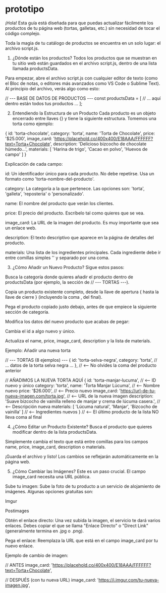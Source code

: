 # prototipo
¡Hola! Esta guía está diseñada para que puedas actualizar fácilmente los productos de tu página web (tortas, galletas, etc.) sin necesidad de tocar el código complejo.

Toda la magia de tu catálogo de productos se encuentra en un solo lugar: el archivo script.js.

1. ¿Dónde están los productos?
Todos los productos que se muestran en tu sitio web están guardados en el archivo script.js, dentro de una lista llamada productsData.

Para empezar, abre el archivo script.js con cualquier editor de texto (como el Bloc de notas, o editores más avanzados como VS Code o Sublime Text). Al principio del archivo, verás algo como esto:

// --- BASE DE DATOS DE PRODUCTOS ---
const productsData = [
    // ... aquí dentro están todos tus productos ...
];

2. Entendiendo la Estructura de un Producto
Cada producto es un objeto encerrado entre llaves {} y tiene la siguiente estructura. Tomemos una torta como ejemplo:

{ 
    id: 'torta-chocolate', 
    category: 'torta', 
    name: 'Torta de Chocolate', 
    price: '$25.000', 
    image_card: 'https://placehold.co/400x400/E18AAA/FFFFFF?text=Torta+Chocolate', 
    description: 'Delicioso bizcocho de chocolate húmedo...', 
    materials: [ 'Harina de trigo', 'Cacao en polvo', 'Huevos de campo' ] 
}

Explicación de cada campo:

id: Un identificador único para cada producto. No debe repetirse. Usa un formato como 'torta-nombre-del-producto'.

category: La categoría a la que pertenece. Las opciones son: 'torta', 'galleta', 'reposteria' o 'personalizado'.

name: El nombre del producto que verán los clientes.

price: El precio del producto. Escríbelo tal como quieres que se vea.

image_card: La URL de la imagen del producto. Es muy importante que sea un enlace web.

description: El texto descriptivo que aparece en la página de detalles del producto.

materials: Una lista de los ingredientes principales. Cada ingrediente debe ir entre comillas simples '' y separado por una coma.

3. ¿Cómo Añadir un Nuevo Producto?
Sigue estos pasos:

Busca la categoría donde quieres añadir el producto dentro de productsData (por ejemplo, la sección de // --- TORTAS ---).

Copia un producto existente completo, desde la llave de apertura { hasta la llave de cierre } (incluyendo la coma , del final).

Pega el producto copiado justo debajo, antes de que empiece la siguiente sección de categoría.

Modifica los datos del nuevo producto que acabas de pegar:

Cambia el id a algo nuevo y único.

Actualiza el name, price, image_card, description y la lista de materials.

Ejemplo: Añadir una nueva torta

// --- TORTAS (8 ejemplos) ---
{ 
    id: 'torta-selva-negra', 
    category: 'torta', 
    // ... datos de la torta selva negra ...
}, // <-- No olvides la coma del producto anterior

// AÑADIMOS LA NUEVA TORTA AQUÍ
{ 
    id: 'torta-manjar-lucuma', // <-- ID nuevo y único
    category: 'torta', 
    name: 'Torta Manjar Lúcuma', // <-- Nombre nuevo
    price: '$26.000', // <-- Precio nuevo
    image_card: 'https://url-de-tu-nueva-imagen.com/torta.jpg', // <-- URL de la nueva imagen
    description: 'Suave bizcocho de vainilla relleno de manjar y crema de lúcuma casera.', // <-- Descripción nueva
    materials: [ 'Lúcuma natural', 'Manjar', 'Bizcocho de vainilla' ] // <-- Ingredientes nuevos
} // <-- El último producto de la lista NO lleva coma al final

4. ¿Cómo Editar un Producto Existente?
Busca el producto que quieres modificar dentro de la lista productsData.

Simplemente cambia el texto que está entre comillas para los campos name, price, image_card, description o materials.

¡Guarda el archivo y listo! Los cambios se reflejarán automáticamente en la página web.

5. ¿Cómo Cambiar las Imágenes?
Este es un paso crucial. El campo image_card necesita una URL pública.

Sube tu imagen: Sube la foto de tu producto a un servicio de alojamiento de imágenes. Algunas opciones gratuitas son:

Imgur

Postimages

Obtén el enlace directo: Una vez subida la imagen, el servicio te dará varios enlaces. Debes copiar el que se llama "Enlace Directo" o "Direct Link" (generalmente termina en .jpg o .png).

Pega el enlace: Reemplaza la URL que está en el campo image_card por tu nuevo enlace.

Ejemplo de cambio de imagen:

// ANTES
image_card: 'https://placehold.co/400x400/E18AAA/FFFFFF?text=Torta+Chocolate',

// DESPUÉS (con tu nueva URL)
image_card: 'https://i.imgur.com/tu-nueva-imagen.jpg',
